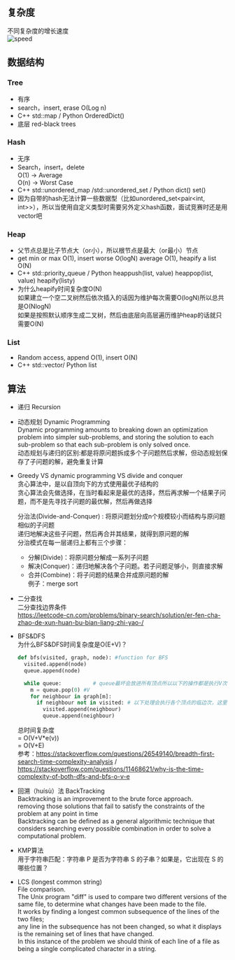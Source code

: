## 复杂度
不同复杂度的增长速度  
![speed](https://github.com/KnnUUu/note/assets/44579350/e897070c-222c-4393-9e30-5543bfafb13b)

## 数据结构
### Tree
- 有序
- search，insert, erase O(Log n)   
- C++ std::map / Python OrderedDict()  
- 底层 red-black trees  
### Hash
- 无序  
- Search，insert，delete  
  O(1) -> Average  
  O(n) -> Worst Case  
- C++ std::unordered_map /std::unordered_set / Python dict() set()
- 因为自带的hash无法计算一些数据型（比如unordered_set<pair<int, int>>），所以当使用自定义类型时需要另外定义hash函数，面试竞赛时还是用vector吧
### Heap
- 父节点总是比子节点大（or小），所以根节点是最大（or最小）节点  
- get min or max O(1), insert worse O(logN) average O(1), heapify a list O(N)   
- C++ std::priority_queue / Python heappush(list, value) heappop(list, value) heapify(listy)   
- 为什么heapify时间复杂度O(N)  
  如果建立一个空二叉树然后依次插入的话因为维护每次需要O(logN)所以总共是O(NlogN)    
  如果是按照默认顺序生成二叉树，然后由底层向高层遍历维护heap的话就只需要O(N)  
### List
- Random access, append O(1), insert O(N)  
- C++ std::vector/ Python list  

## 算法
- 递归 Recursion  

- 动态规划 Dynamic Programming  
  Dynamic programming amounts to breaking down an optimization problem into simpler sub-problems, and storing the solution to each sub-problem so that each sub-problem is only solved once.  
  动态规划与递归的区别:都是将原问题拆成多个子问题然后求解，但动态规划保存了子问题的解，避免重复计算

- Greedy VS dynamic programming VS divide and conquer  
  贪心算法中，是以自顶向下的方式使用最优子结构的  
  贪心算法会先做选择，在当时看起来是最优的选择，然后再求解一个结果子问题，而不是先寻找子问题的最优解，然后再做选择  
  
  分治法(Divide-and-Conquer) : 将原问题划分成n个规模较小而结构与原问题相似的子问题  
  递归地解决这些子问题，然后再合并其结果，就得到原问题的解  
  分治模式在每一层递归上都有三个步骤：  
  - 分解(Divide)：将原问题分解成一系列子问题  
  - 解决(Conquer)：递归地解决各个子问题。若子问题足够小，则直接求解  
  - 合并(Combine)：将子问题的结果合并成原问题的解  
  例子：merge sort  

- 二分查找  
  二分查找边界条件  
  https://leetcode-cn.com/problems/binary-search/solution/er-fen-cha-zhao-de-xun-huan-bu-bian-liang-zhi-yao-/  

- BFS&DFS  
  为什么BFS&DFS时间复杂度是O(E+V)？
  ```python
  def bfs(visited, graph, node): #function for BFS
    visited.append(node)
    queue.append(node)
  
    while queue:          # queue最坏会放进所有顶点所以以下的操作都是执行V次
      m = queue.pop(0) #V
      for neighbour in graph[m]:
        if neighbour not in visited: # 以下处理会执行各个顶点的临边次，这里标记为e(v)
          visited.append(neighbour)
          queue.append(neighbour)
  ```
  总时间复杂度  
  = O(V+V*e(v))  
  = O(V+E)  
  参考：https://stackoverflow.com/questions/26549140/breadth-first-search-time-complexity-analysis / https://stackoverflow.com/questions/11468621/why-is-the-time-complexity-of-both-dfs-and-bfs-o-v-e   

- 回溯（huísù）法 BackTracking  
  Backtracking is an improvement to the brute force approach.  
  removing those solutions that fail to satisfy the constraints of the problem at any point in time  
  Backtracking can be defined as a general algorithmic technique that considers searching every possible combination in order to solve a computational problem.  

- KMP算法  
  用于字符串匹配：字符串 P 是否为字符串 S 的子串？如果是，它出现在 S 的哪些位置？  

- LCS (longest common string)  
  File comparison.  
  The Unix program "diff" is used to compare two different versions of the same file, to determine what changes have been made to the file.  
  It works by finding a longest common subsequence of the lines of the two files;  
  any line in the subsequence has not been changed, so what it displays is the remaining set of lines that have changed.  
  In this instance of the problem we should think of each line of a file as being a single complicated character in a string.    
